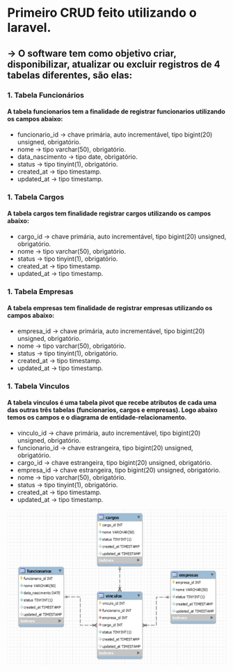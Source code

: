 # Primeiro CRUD feito utilizando o laravel.

## -> O software tem como objetivo criar, disponibilizar, atualizar ou excluir registros de 4 tabelas diferentes, são elas:

### 1. **Tabela Funcionários** 

#### A tabela funcionarios tem a finalidade de registrar funcionarios utilizando os campos abaixo:

* funcionario_id -> chave primária, auto incrementável, tipo bigint(20) unsigned, obrigatório.
* nome -> tipo varchar(50), obrigatório. 
* data_nascimento -> tipo date, obrigatório.
* status -> tipo tinyint(1), obrigatório.
* created_at -> tipo timestamp.
* updated_at -> tipo timestamp.

### 1. **Tabela Cargos** 

#### A tabela cargos tem finalidade registrar cargos utilizando os campos abaixo:

* cargo_id -> chave primária, auto incrementável, tipo bigint(20) unsigned, obrigatório.
* nome -> tipo varchar(50), obrigatório. 
* status -> tipo tinyint(1), obrigatório.
* created_at -> tipo timestamp.
* updated_at -> tipo timestamp.

### 1. **Tabela Empresas**

#### A tabela empresas tem finalidade de registrar empresas utilizando os campos abaixo:

* empresa_id -> chave primária, auto incrementável, tipo bigint(20) unsigned, obrigatório.
* nome -> tipo varchar(50), obrigatório. 
* status -> tipo tinyint(1), obrigatório.
* created_at -> tipo timestamp.
* updated_at -> tipo timestamp.

### 1. **Tabela Vinculos**

#### A tabela vinculos é uma tabela pivot que recebe atributos de cada uma das outras três tabelas (funcionarios, cargos e empresas). Logo abaixo temos os campos e o diagrama de entidade-relacionamento. 

* vinculo_id -> chave primária, auto incrementável, tipo bigint(20) unsigned, obrigatório.
* funcionario_id -> chave estrangeira, tipo bigint(20) unsigned, obrigatório.
* cargo_id -> chave estrangeira, tipo bigint(20) unsigned, obrigatório.
* empresa_id -> chave estrangeira, tipo bigint(20) unsigned, obrigatório.
* nome -> tipo varchar(50), obrigatório. 
* status -> tipo tinyint(1), obrigatório.
* created_at -> tipo timestamp.
* updated_at -> tipo timestamp.

![DiagramaER](https://raw.githubusercontent.com/SamuelNunesDev/first-laravel-CRUD/master/Diagrama%20ER.png)
